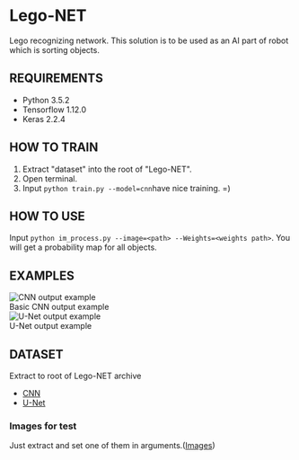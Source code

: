 
# Lego-NET
Lego recognizing network. This solution is to be used as an
AI part of robot which is sorting objects.
## REQUIREMENTS
- Python 3.5.2
- Tensorflow 1.12.0
- Keras 2.2.4
## HOW TO TRAIN
1. Extract "dataset" into the root of "Lego-NET".
2. Open terminal.
3. Input ```python train.py --model=cnn```have nice training. =)
## HOW TO USE
Input ```python im_process.py --image=<path> --Weights=<weights path>```. You will get a probability map for all objects.
## EXAMPLES
<div>
  <img src="https://pp.userapi.com/c844216/v844216037/1eb8e3/hl2pBkrQPhs.jpg" alt="CNN output example">
</div>
Basic CNN output example
<div>
  <img src="https://pp.userapi.com/c845420/v845420037/1e53bd/P6j-2s2mfYc.jpg" alt="U-Net output example">
<div/p>
U-Net output example

## DATASET
Extract to root of Lego-NET archive
- [CNN](https://drive.google.com/file/d/1D7mEB8XH9sLy6GHo89HE-NMJRcYorvLq/view?usp=sharing)
- [U-Net](https://drive.google.com/file/d/1eIevr0rBsCDAZKlFUizGdo685VjXWg1P/view?usp=sharing)
### Images for test
Just extract and set one of them in arguments.([Images](https://drive.google.com/open?id=1U0v3WrnQEql4P-VBB7b0l_9CkrfQ3_bU))
